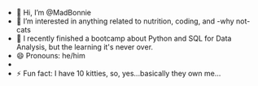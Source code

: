 - 👋 Hi, I’m @MadBonnie
- 👀 I’m interested in anything related to nutrition, coding, and -why not- cats
- 🌱 I recently finished a bootcamp about Python and SQL for Data Analysis, but the learning it's never over.
- 😄 Pronouns: he/him
- 
- ⚡ Fun fact: I have 10 kitties, so, yes...basically they own me...

<!---
MadBonnie/MadBonnie is a ✨ special ✨ repository because its `README.md` (this file) appears on your GitHub profile.
You can click the Preview link to take a look at your changes.
--->
